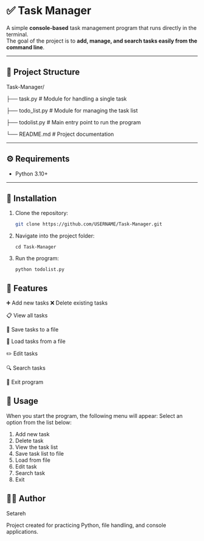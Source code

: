 # ✅ Task Manager

A simple **console-based** task management program that runs directly in the terminal.  
The goal of the project is to **add, manage, and search tasks easily from the command line**.

---

## 📂 Project Structure
Task-Manager/

├── task.py # Module for handling a single task

├── todo_list.py # Module for managing the task list

├── todolist.py # Main entry point to run the program

└── README.md # Project documentation

---

## ⚙️ Requirements
- Python 3.10+

---

## 🚀 Installation
1. Clone the repository:
   ```bash
   git clone https://github.com/USERNAME/Task-Manager.git
    ```
2. Navigate into the project folder:
   ```
   cd Task-Manager
   ```
3. Run the program:
   ```
   python todolist.py
   ```
## 📝 Features

➕ Add new tasks
❌ Delete existing tasks

📋 View all tasks

💾 Save tasks to a file

📂 Load tasks from a file

✏️ Edit tasks

🔍 Search tasks

🚪 Exit program

## 📌 Usage

When you start the program, the following menu will appear:
Select an option from the list below: 

1. Add new task
2. Delete task
3. View the task list
4. Save task list to file
5. Load from file
6. Edit task
7. Search task
8. Exit
   
## 👩‍💻 Author

Setareh

Project created for practicing Python, file handling, and console applications.

